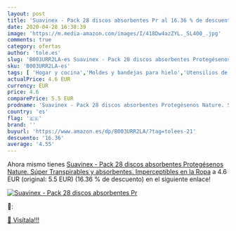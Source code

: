 ```yaml
---
layout: post
title: 'Suavinex - Pack 28 discos absorbentes Pr al 16.36 % de descuento'
date: 2020-04-28 16:38:39
image: 'https://m.media-amazon.com/images/I/418Dw4azZYL._SL400_.jpg'
comments: true
category: ofertas
author: 'tole.es'
slug: 'B003URR2LA-es Suavinex - Pack 28 discos absorbentes Protegésenos Nature....'
sku: 'B003URR2LA-es'
tags: [ 'Hogar y cocina','Moldes y bandejas para hielo','Utensilios de bar','Utensilios de cocina','suavinex', ]
actualPrice: 4.6 EUR
currency: EUR
price: 4.6
comparePrice: 5.5 EUR
prodname: 'Suavinex - Pack 28 discos absorbentes Protegésenos Nature. Súper Transpirables y absorbentes. Imperceptibles en la Ropa'
country: 'es'
flag: '🇪🇸'
brand: ''
buyurl: 'https://www.amazon.es/dp/B003URR2LA/?tag=tolees-21'
descuento: '16.36'
average: '4.55'
---
```


Ahora mismo tienes [Suavinex - Pack 28 discos absorbentes Protegésenos Nature. Súper Transpirables y absorbentes. Imperceptibles en la Ropa](https://www.amazon.es/dp/B003URR2LA/?tag=tolees-21) a 4.6 EUR (original: 5.5 EUR) (16.36 %  de descuento) en el siguiente enlace!

[![Suavinex - Pack 28 discos absorbentes Pr](https://m.media-amazon.com/images/I/418Dw4azZYL._SL400_.jpg)](https://www.amazon.es/dp/B003URR2LA/?tag=tolees-21)

🔎:


[🛒 Visítala!!!](https://www.amazon.es/dp/B003URR2LA/?tag=tolees-21)
